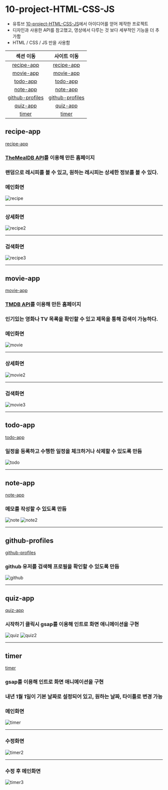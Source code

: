 # 10-project-HTML-CSS-JS

- 유튜브 [10-project-HTML-CSS-JS](https://www.youtube.com/watch?v=dtKciwk_si4)에서 아이디어를 얻어 제작한 프로젝트
- 디자인과 사용한 API를 참고했고, 영상에서 다루는 것 보다 세부적인 기능을 더 추가함
- HTML / CSS / JS 만을 사용함

|                                        섹션 이동                                         |                                            사이트 이동                                             |
| :--------------------------------------------------------------------------------------: | :------------------------------------------------------------------------------------------------: |
|      [recipe-app](https://github.com/JiHoon-0330/10-project-HTML-CSS-JS#recipe-app)      |      [recipe-app](https://jihoon-0330.github.io/10-project-HTML-CSS-JS/recipe-app/index.html)      |
|       [movie-app](https://github.com/JiHoon-0330/10-project-HTML-CSS-JS#movie-app)       |       [movie-app](https://jihoon-0330.github.io/10-project-HTML-CSS-JS/movie-app/index.html)       |
|        [todo-app](https://github.com/JiHoon-0330/10-project-HTML-CSS-JS#todo-app)        |        [todo-app](https://jihoon-0330.github.io/10-project-HTML-CSS-JS/todo-app/index.html)        |
|        [note-app](https://github.com/JiHoon-0330/10-project-HTML-CSS-JS#note-app)        |        [note-app](https://jihoon-0330.github.io/10-project-HTML-CSS-JS/note-app/index.html)        |
| [github-profiles](https://github.com/JiHoon-0330/10-project-HTML-CSS-JS#github-profiles) | [github-profiles](https://jihoon-0330.github.io/10-project-HTML-CSS-JS/github-profiles/index.html) |
|        [quiz-app](https://github.com/JiHoon-0330/10-project-HTML-CSS-JS#quiz-app)        |        [quiz-app](https://jihoon-0330.github.io/10-project-HTML-CSS-JS/quiz-app/index.html)        |
|           [timer](https://github.com/JiHoon-0330/10-project-HTML-CSS-JS#timer)           |           [timer](https://jihoon-0330.github.io/10-project-HTML-CSS-JS/timer/index.html)           |

## recipe-app

[recipe-app](https://jihoon-0330.github.io/10-project-HTML-CSS-JS/recipe-app/index.html)

### [TheMealDB API](https://www.themealdb.com/api.php)를 이용해 만든 홈페이지

### 랜덤으로 레시피를 볼 수 있고, 원하는 레시피는 상세한 정보를 볼 수 있다.

### 메인화면

![recipe](https://user-images.githubusercontent.com/58219394/104454176-cc1a9580-55e8-11eb-8c82-a0d8248095bf.png)

---

### 상세화면

![recipe2](https://user-images.githubusercontent.com/58219394/104454173-cae96880-55e8-11eb-9a79-ebbffd33d2a1.png)

---

### 검색화면

![recipe3](https://user-images.githubusercontent.com/58219394/104454166-c8870e80-55e8-11eb-9381-1d78e197be08.png)

---

## movie-app

[movie-app](https://jihoon-0330.github.io/10-project-HTML-CSS-JS/movie-app/index.html)

### [TMDB API](https://developers.themoviedb.org/3/movies/get-movie-details)를 이용해 만든 홈페이지

### 인기있는 영화나 TV 목록을 확인할 수 있고 제목을 통해 검색이 가능하다.

### 메인화면

![movie](https://user-images.githubusercontent.com/58219394/104451928-97f1a580-55e5-11eb-93fb-66ac1a3d3387.png)

---

### 상세화면

![movie2](https://user-images.githubusercontent.com/58219394/104451923-96c07880-55e5-11eb-9b49-a5c3c15a04e6.png)

---

### 검색화면

![movie3](https://user-images.githubusercontent.com/58219394/104451918-945e1e80-55e5-11eb-94ec-801a4bde11f7.png)

---

## todo-app

[todo-app](https://jihoon-0330.github.io/10-project-HTML-CSS-JS/todo-app/index.html)

### 일정을 등록하고 수행한 일정을 체크하거나 삭제할 수 있도록 만듬

![todo](https://user-images.githubusercontent.com/58219394/104447343-fa937300-55de-11eb-8bc2-384b5d67421d.png)

---

## note-app

[note-app](https://jihoon-0330.github.io/10-project-HTML-CSS-JS/note-app/index.html)

### 메모를 작성할 수 있도록 만듬

![note](https://user-images.githubusercontent.com/58219394/104446747-40037080-55de-11eb-9370-9ca3f903f77f.png)
![note2](https://user-images.githubusercontent.com/58219394/104446743-3ed24380-55de-11eb-85be-c9dc4d14e95f.png)

---

## github-profiles

[github-profiles](https://jihoon-0330.github.io/10-project-HTML-CSS-JS/github-profiles/index.html)

### github 유저를 검색해 프로필을 확인할 수 있도록 만듬

![github](https://user-images.githubusercontent.com/58219394/104440842-3249ed00-55d6-11eb-8c39-45f6c004bacd.png)

---

## quiz-app

[quiz-app](https://jihoon-0330.github.io/10-project-HTML-CSS-JS/quiz-app/index.html)

### 시작하기 클릭시 gsap를 이용해 인트로 화면 애니메이션을 구현

![quiz](https://user-images.githubusercontent.com/58219394/104440164-5a851c00-55d5-11eb-8b15-3837c5b14fe4.png)
![quiz2](https://user-images.githubusercontent.com/58219394/104440159-5953ef00-55d5-11eb-9125-1c4ddc1253b6.png)

---

## timer

[timer](https://jihoon-0330.github.io/10-project-HTML-CSS-JS/timer/index.html)

### gsap를 이용해 인트로 화면 애니메이션을 구현

### 내년 1월 1일이 기본 날짜로 설정되어 있고, 원하는 날짜, 타이틀로 변경 가능

### 메인화면

![timer](https://user-images.githubusercontent.com/58219394/104440191-64a71a80-55d5-11eb-80f7-71ae1599da76.png)

---

### 수정화면

![timer2](https://user-images.githubusercontent.com/58219394/104440176-607afd00-55d5-11eb-91c1-b3a9953f9686.png)

---

### 수정 후 메인화면

![timer3](https://user-images.githubusercontent.com/58219394/104440167-5b1db280-55d5-11eb-89b8-390d16673ab5.png)
